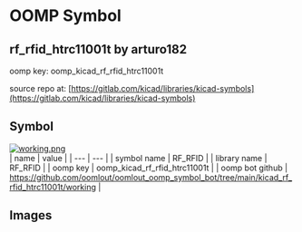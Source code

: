 # OOMP Symbol  
## rf_rfid_htrc11001t  by arturo182  
  
oomp key: oomp_kicad_rf_rfid_htrc11001t  
  
source repo at: [https://gitlab.com/kicad/libraries/kicad-symbols](https://gitlab.com/kicad/libraries/kicad-symbols)  
## Symbol  
  
[![working.png](working_600.png)](working.png)  
| name | value | 
| --- | --- | 
| symbol name | RF_RFID | 
| library name | RF_RFID | 
| oomp key | oomp_kicad_rf_rfid_htrc11001t | 
| oomp bot github | https://github.com/oomlout/oomlout_oomp_symbol_bot/tree/main/kicad_rf_rfid_htrc11001t/working | 
## Images  

